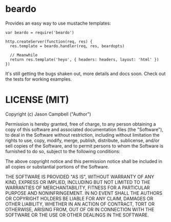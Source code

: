 # beardo

Provides an easy way to use mustache templates:

    var beardo = require('beardo')

    http.createServer(function(req, res) {
      res.template = beardo.handler(req, res, beardopts)

      // Meanwhile
      return res.template('heyo', { headers: headers, layout: 'html' })
    })

It's still getting the bugs shaken out, more details and docs soon. Check out the tests for working examples.

# LICENSE (MIT)

Copyright (c) Jason Campbell ("Author")

Permission is hereby granted, free of charge, to any person obtaining a copy of this software and associated documentation files (the "Software"), to deal in the Software without restriction, including without limitation the rights to use, copy, modify, merge, publish, distribute, sublicense, and/or sell copies of the Software, and to permit persons to whom the Software is furnished to do so, subject to the following conditions:

The above copyright notice and this permission notice shall be included in all copies or substantial portions of the Software.

THE SOFTWARE IS PROVIDED "AS IS", WITHOUT WARRANTY OF ANY KIND, EXPRESS OR IMPLIED, INCLUDING BUT NOT LIMITED TO THE WARRANTIES OF MERCHANTABILITY, FITNESS FOR A PARTICULAR PURPOSE AND NONINFRINGEMENT. IN NO EVENT SHALL THE AUTHORS OR COPYRIGHT HOLDERS BE LIABLE FOR ANY CLAIM, DAMAGES OR OTHER LIABILITY, WHETHER IN AN ACTION OF CONTRACT, TORT OR OTHERWISE, ARISING FROM, OUT OF OR IN CONNECTION WITH THE SOFTWARE OR THE USE OR OTHER DEALINGS IN THE SOFTWARE.